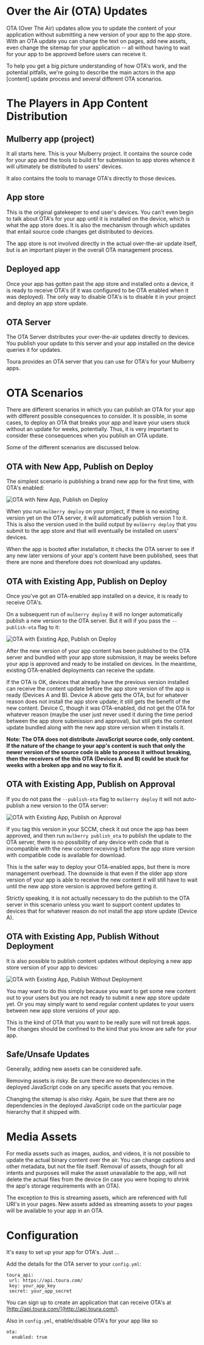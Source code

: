# Over the Air (OTA) Updates

OTA (Over The Air) updates allow you to update the content of your application
without submitting a new version of your app to the app store. With an OTA
update you can change the text on pages, add new assets, even change the
sitemap for your application -- all without having to wait for your app to be
approved before users can receive it.

To help you get a big picture understanding of how OTA's work, and the
potential pitfalls, we're going to describe the main actors in the app
[content] update process and several different OTA scenarios.

# The Players in App Content Distribution

## Mulberry app (project)

It all starts here. This is your Mulberry project. It contains the source code
for your app and the tools to build it for submission to app stores whence it
will ultimately be distributed to users' devices.

It also contains the tools to manage OTA's directly to those devices.

## App store

This is the original gatekeeper to end user's devices. You can't even begin to
talk about OTA's for your app until it is installed on the device, which is
what the app store does. It is also the mechanism through which updates that
entail source code changes get distributed to devices.

The app store is not involved directly in the actual over-the-air update
itself, but is an important player in the overall OTA management process.

## Deployed app

Once your app has gotten past the app store and installed onto a device, it is
ready to receive OTA's (if it was configured to be OTA enabled when it was
deployed). The only way to disable OTA's is to disable it in your project and
deploy an app store update.

## OTA Server

The OTA Server distributes your over-the-air updates directly to devices. You
publish your update to this server and your app installed on the device queries
it for updates.

Toura provides an OTA server that you can use for OTA's for your Mulberry
apps.

# OTA Scenarios

There are different scenarios in which you can publish an OTA for your app with
different possible consequences to consider. It is possible, in some cases, to
deploy an OTA that breaks your app and leave your users stuck without an update
for weeks, potentially. Thus, it is very important to consider these
consequences when you publish an OTA update.

Some of the different scenarios are discussed below.

## OTA with New App, Publish on Deploy

The simplest scenario is publishing a brand new app for the first time, with
OTA's enabled:

![OTA with New App, Publish on Deploy](http://www.lucidchart.com/publicSegments/view/4eeba060-abbc-4342-b224-53aa0a0226bf/image.png)

When you run `mulberry deploy` on your project, if there is no existing version
yet on the OTA server, it will automatically publish version 1 to it. This is
also the version used in the build output by `mulberry deploy` that you submit
to the app store and that will eventually be installed on users' devices.

When the app is booted after installation, it checks the OTA server to see if
any new later versions of your app's content have been published, sees that
there are none and therefore does not download any updates.

##  OTA with Existing App, Publish on Deploy

Once you've got an OTA-enabled app installed on a device, it is ready to
receive OTA's.

On a subsequent run of `mulberry deploy` it will no longer
automatically publish a new version to the OTA server.  But it will if you pass
the `--publish-ota` flag to it:

![OTA with Existing App, Publish on Deploy](http://www.lucidchart.com/publicSegments/view/4eeb9ff9-d7e4-4ba2-b477-6ddb0a56de19/image.png)

After the new version of your app content has been published to the OTA
server and bundled with your app store submission, it may be weeks before
your app is approved and ready to be installed on devices.  In the meantime,
existing OTA-enabled deployments can receive the update.

If the OTA is OK, devices that already have the previous version installed can
receive the content update before the app store version of the app is ready
(Devices A and B). Device A above gets the OTA, but for whatever reason does
not install the app store update; it still gets the benefit of the new content.
Device C, though it was OTA-enabled, did not get the OTA for whatever reason
(maybe the user just never used it during the time period between the app
store submission and approval), but still gets the content update bundled along
with the new app store version when it installs it.

**Note: The OTA does not distribute JavaScript source code, only content. If
the nature of the change to your app's content is such that only the newer
version of the source code is able to process it without breaking, then the
receivers of the this OTA (Devices A and B) could be stuck for weeks with a
broken app and no way to fix it.**

## OTA with Existing App, Publish on Approval

If you do not pass the `--publish-ota` flag to `mulberry deploy` it will not
auto-publish a new version to the OTA server:

![OTA with Existing App, Publish on Approval](http://www.lucidchart.com/publicSegments/view/4eeba02b-7144-4da6-b1d0-4bb70a56bd61/image.png)

If you tag this version in your SCCM, check it out once the app has been
approved, and then run `mulberry publish_ota` to publish the update to the OTA
server, there is no possibility of any device with code that is incompatible
with the new content receiving it before the app store version with compatible
code is available for download.

This is the safer way to deploy your OTA-enabled apps, but there is more
management overhead. The downside is that even if the older app store version
of your app is able to receive the new content it will still have to wait until
the new app store version is approved before getting it.

Strictly speaking, it is not actually necessary to do the publish to the OTA
server in this scenario unless you want to support content updates to devices
that for whatever reason do not install the app store update (Device A).

## OTA with Existing App, Publish Without Deployment

It is also possible to publish content updates without deploying a new app
store version of your app to devices:

![OTA with Existing App, Publish Without Deployment](http://www.lucidchart.com/publicSegments/view/4eeba757-cd54-4f83-893d-57b00a56bbe4/image.png)

You may want to do this simply because you want to get some new content out to
your users but you are not ready to submit a new app store update yet. Or you
may simply want to send regular content updates to your users between new app
store versions of your app.

This is the kind of OTA that you want to be really sure will not break apps.
The changes should be confined to the kind that you know are safe for your app.

## Safe/Unsafe Updates

Generally, adding new assets can be considered safe.

Removing assets is risky. Be sure there are no dependencies in the deployed
JavaScript code on any specific assets that you remove.

Changing the sitemap is also risky. Again, be sure that there are no
dependencies in the deployed JavaScript code on the particular page hierarchy
that it shipped with.

# Media Assets

For media assets such as images, audios, and videos, it is not possible to
update the actual binary content over the air. You can change captions and
other metadata, but not the file itself. Removal of assets, though for all
intents and purposes will make the asset unavailable to the app, will not
delete the actual files from the device (in case you were hoping to shrink the
app's storage requirements with an OTA).

The exception to this is streaming assets, which are referenced with full URI's
in your pages. New assets added as streaming assets to your pages will be
available to your app in an OTA.

# Configuration

It's easy to set up your app for OTA's.  Just ...

Add the details for the OTA server to your `config.yml`:

    toura_api:
     url: https://api.toura.com/
     key: your_app_key
     secret: your_app_secret

You can sign up to create an application that can receive OTA's at
[http://api.toura.com/](http://api.toura.com/).

Also in `config.yml`, enable/disable OTA's for your app like so

    ota:
      enabled: true

